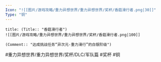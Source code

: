 ```yaml
---
Icon: "![[图片/游戏攻略/重力异想世界/重力异想世界/奖杯/香菇滑行者.png|30]]"
Type: "铜"
---
```

```ad-common-bronze-trophy
title: (Title:: "香菇滑行者")
![[图片/游戏攻略/重力异想世界/重力异想世界/奖杯/香菇滑行者.png|100]]

(Comment:: "达成挑战任务“异次元-重力滑行”的白银阶级")
```

#重力异想世界/重力异想世界/奖杯/DLC/军队篇 #奖杯 #铜
